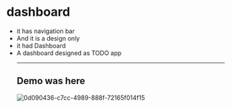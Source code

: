 # dashboard
<ul>
<li>it has navigation bar</li>
<li>And it is a design only</li>
<li>it had Dashboard</li>
<li>A dashboard designed as TODO app</li>
<hr/>
<h2>Demo was here</h2>
  
  
  
  
  ![0d090436-c7cc-4989-888f-72165f014f15](https://user-images.githubusercontent.com/80329368/129450720-58206998-4d85-408e-99b5-e5aa66743037.jpeg)

